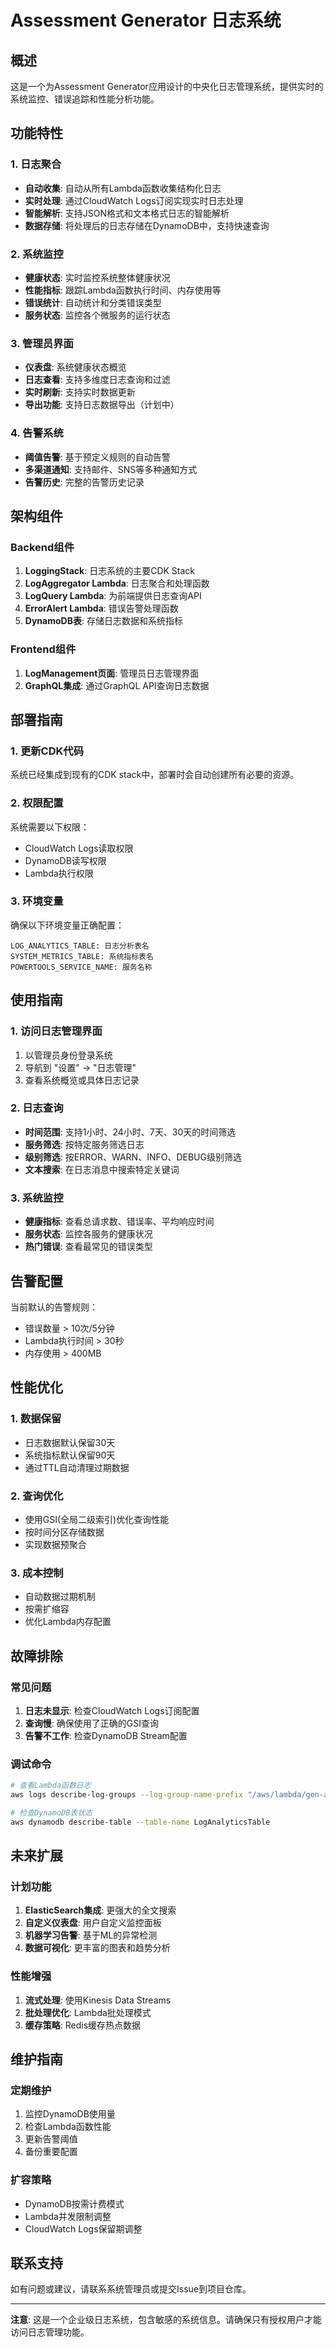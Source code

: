 # Assessment Generator 日志系统

## 概述

这是一个为Assessment Generator应用设计的中央化日志管理系统，提供实时的系统监控、错误追踪和性能分析功能。

## 功能特性

### 1. 日志聚合
- **自动收集**: 自动从所有Lambda函数收集结构化日志
- **实时处理**: 通过CloudWatch Logs订阅实现实时日志处理
- **智能解析**: 支持JSON格式和文本格式日志的智能解析
- **数据存储**: 将处理后的日志存储在DynamoDB中，支持快速查询

### 2. 系统监控
- **健康状态**: 实时监控系统整体健康状况
- **性能指标**: 跟踪Lambda函数执行时间、内存使用等
- **错误统计**: 自动统计和分类错误类型
- **服务状态**: 监控各个微服务的运行状态

### 3. 管理员界面
- **仪表盘**: 系统健康状态概览
- **日志查看**: 支持多维度日志查询和过滤
- **实时刷新**: 支持实时数据更新
- **导出功能**: 支持日志数据导出（计划中）

### 4. 告警系统
- **阈值告警**: 基于预定义规则的自动告警
- **多渠道通知**: 支持邮件、SNS等多种通知方式
- **告警历史**: 完整的告警历史记录

## 架构组件

### Backend组件
1. **LoggingStack**: 日志系统的主要CDK Stack
2. **LogAggregator Lambda**: 日志聚合和处理函数
3. **LogQuery Lambda**: 为前端提供日志查询API
4. **ErrorAlert Lambda**: 错误告警处理函数
5. **DynamoDB表**: 存储日志数据和系统指标

### Frontend组件
1. **LogManagement页面**: 管理员日志管理界面
2. **GraphQL集成**: 通过GraphQL API查询日志数据

## 部署指南

### 1. 更新CDK代码
系统已经集成到现有的CDK stack中，部署时会自动创建所有必要的资源。

### 2. 权限配置
系统需要以下权限：
- CloudWatch Logs读取权限
- DynamoDB读写权限
- Lambda执行权限

### 3. 环境变量
确保以下环境变量正确配置：
```
LOG_ANALYTICS_TABLE: 日志分析表名
SYSTEM_METRICS_TABLE: 系统指标表名
POWERTOOLS_SERVICE_NAME: 服务名称
```

## 使用指南

### 1. 访问日志管理界面
1. 以管理员身份登录系统
2. 导航到 "设置" -> "日志管理"
3. 查看系统概览或具体日志记录

### 2. 日志查询
- **时间范围**: 支持1小时、24小时、7天、30天的时间筛选
- **服务筛选**: 按特定服务筛选日志
- **级别筛选**: 按ERROR、WARN、INFO、DEBUG级别筛选
- **文本搜索**: 在日志消息中搜索特定关键词

### 3. 系统监控
- **健康指标**: 查看总请求数、错误率、平均响应时间
- **服务状态**: 监控各服务的健康状况
- **热门错误**: 查看最常见的错误类型

## 告警配置

当前默认的告警规则：
- 错误数量 > 10次/5分钟
- Lambda执行时间 > 30秒
- 内存使用 > 400MB

## 性能优化

### 1. 数据保留
- 日志数据默认保留30天
- 系统指标默认保留90天
- 通过TTL自动清理过期数据

### 2. 查询优化
- 使用GSI(全局二级索引)优化查询性能
- 按时间分区存储数据
- 实现数据预聚合

### 3. 成本控制
- 自动数据过期机制
- 按需扩缩容
- 优化Lambda内存配置

## 故障排除

### 常见问题
1. **日志未显示**: 检查CloudWatch Logs订阅配置
2. **查询慢**: 确保使用了正确的GSI查询
3. **告警不工作**: 检查DynamoDB Stream配置

### 调试命令
```bash
# 查看Lambda函数日志
aws logs describe-log-groups --log-group-name-prefix "/aws/lambda/gen-assess"

# 检查DynamoDB表状态
aws dynamodb describe-table --table-name LogAnalyticsTable
```

## 未来扩展

### 计划功能
1. **ElasticSearch集成**: 更强大的全文搜索
2. **自定义仪表盘**: 用户自定义监控面板
3. **机器学习告警**: 基于ML的异常检测
4. **数据可视化**: 更丰富的图表和趋势分析

### 性能增强
1. **流式处理**: 使用Kinesis Data Streams
2. **批处理优化**: Lambda批处理模式
3. **缓存策略**: Redis缓存热点数据

## 维护指南

### 定期维护
1. 监控DynamoDB使用量
2. 检查Lambda函数性能
3. 更新告警阈值
4. 备份重要配置

### 扩容策略
- DynamoDB按需计费模式
- Lambda并发限制调整
- CloudWatch Logs保留期调整

## 联系支持

如有问题或建议，请联系系统管理员或提交Issue到项目仓库。

---

**注意**: 这是一个企业级日志系统，包含敏感的系统信息。请确保只有授权用户才能访问日志管理功能。

